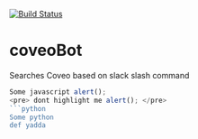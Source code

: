 [![Build Status](https://travis-ci.org/basilgarrad813/coveoBot.svg?branch=master)](https://travis-ci.org/basilgarrad813/coveoBot)

# coveoBot
Searches Coveo based on slack slash command


```javascript
Some javascript alert();
<pre> dont highlight me alert(); </pre>
```python
Some python
def yadda
```
```

